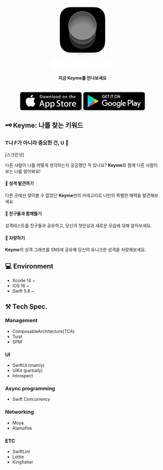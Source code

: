 <div align="center">
    <img src="Assets/appicon.png" alt="icon" width="150"/><br>
    <img src="Assets/KEYME.png" alt="keyme" width="200"/>
</div>

<div align="center">
    <h4>지금 Keyme를 만나보세요</h4>
    <br>
    <a href="https://apps.apple.com/kr/app/keyme/id6458787411" target="_blank">
        <img src="Assets/appstore.png" height="60">
    </a>
    <a href="https://play.google.com/store/apps/details?id=your-app-id" target="_blank">
        <img src="Assets/google_play.png" height="60">
    </a>
</div>

## 🗝️ Keyme: 나를 찾는 키워드
### T나 F가 아니라 중요한 건, U 🫵
[스크린샷]

다른 사람이 나를 어떻게 생각하는지 궁금했던 적 있나요? **Keyme**와 함께 다른 사람이 보는 나를 알아봐요!

#### 📑 성격 발견하기
다른 곳에선 찾아볼 수 없었던 **Keyme**만의 카테고리로 나만의 특별한 매력을 발견해보세요.

#### 👀 친구들과 함께풀기
성격테스트를 친구들과 공유하고, 당신의 첫인상과 새로운 모습에 대해 알아보세요.

#### 🎨 자랑하기
**Keyme**의 성격 그래프를 SNS에 공유해 당신의 유니크한 성격을 자랑해보세요.

## :computer: Environment
- Xcode 14 ~
- iOS 16 ~
- Swift 5.8 ~

## ⚒️ Tech Spec.
### Management
- ComposableArchitecture(TCA)
- Tuist
- SPM

### UI
- SwiftUI (mainly)
- UIKit (partially)
- Introspect

### Async programming
- Swift Concurrency

### Networking
- Moya
- Alamofire

### ETC
- SwiftLint
- Lottie
- Kingfisher
